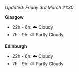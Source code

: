 *Updated: Friday 3rd March 21:30*

**Glasgow**

* 22h - 6h: :cloud: Cloudy
* 7h - 9h: :partly_sunny: Partly Cloudy

**Edinburgh**

* 22h - 6h: :cloud: Cloudy
* 7h - 9h: :partly_sunny: Partly Cloudy

